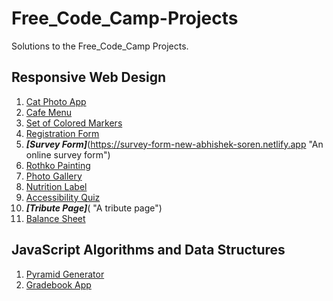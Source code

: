 # Free_Code_Camp-Projects

Solutions to the Free_Code_Camp Projects.

## Responsive Web Design

1. [Cat Photo App](https://cat-photo-app-new.netlify.app "A website showcasing cat photos")
2. [Cafe Menu](https://cafe-menu-new.netlify.app "An online menu for a cafe")
3. [Set of Colored Markers](https://set-of-colored-markers-new.netlify.app "A showcase of different colored markers")
4. [Registration Form](https://registration-form-new.netlify.app "An online registration form")
5. **_[Survey Form]_**(https://survey-form-new-abhishek-soren.netlify.app "An online survey form")
6. [Rothko Painting](https://rothiko-painting.netlify.app "A showcase of Rothko paintings")
7. [Photo Gallery](https://cat-photo-gallery-new.netlify.app "A photo gallery featuring cats")
8. [Nutrition Label](https://nutrition-label-new.netlify.app "A sample nutrition label")
9. [Accessibility Quiz](https://accessibility-quiz-abhishek.netlify.app "An online quiz about accessibility")
10. **_[Tribute Page]_**( "A tribute page")
11. [Balance Sheet](https://balance-sheet-new.netlify.app "An online balance sheet")

## JavaScript Algorithms and Data Structures

1. [Pyramid Generator](https://pyramid-generator.netlify.app "A tool to generate pyramid patterns")
2. [Gradebook App](https://gradebook-app.netlify.app "An application to manage and track student grades")
